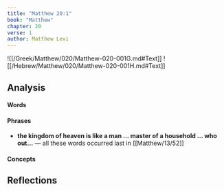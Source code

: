 ```yaml
---
title: "Matthew 20:1"
book: "Matthew"
chapter: 20
verse: 1
author: Matthew Levi
---
```

![[/Greek/Matthew/020/Matthew-020-001G.md#Text]]
![[/Hebrew/Matthew/020/Matthew-020-001H.md#Text]]

## Analysis

#### Words

#### Phrases
- **the kingdom of heaven is like a man ... master of a household ... who out...** — all these words occurred last in [[Matthew/13/52]]

#### Concepts

## Reflections
